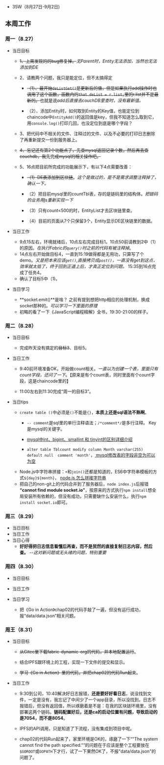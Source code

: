 + 35W（8月27日-9月2日)

## 本周工作

### 周一（8.27）

+ 当日目标

  + ~~1、上周发现的的bug修复掉。~~*无Parent时，Entity无法添加，当然也无法添加到DE*

  + 2、请教两个问题，我只是能定位，但不太搞得定

    + ~~（1）、最开始`deListGet()`是更新后的值，但是如果执行add操作时也调用了这个函数，函数内的`that.deList = r.list;`里的r.list并不是最新的。~~也就是说*add后直接去couchDB里查时，没有最新值。*

    + （2）、添加Entity时，如何取到Entity的Key值，也能定位到chaincode中`EntityAdd()`的返回值是key，但我不知道怎么取到它，用`console.log()`打印几回，也没定位到底是哪个字段？

  + 3、把代码中不相关的文件、注释过的文件、以及不必要的打印日志删除了再重新提交一份到服务器上。

  + ~~4、忘记还有第2个功能点了，先查mysql返回记录个数，然后再去查couchdb，我先完成mysql的相关操作吧。~~

  + 5、16点把目前所完成的功能展示下，有以下4点需要改善：

    + ~~（1）DE表添加到区块链~~。*这个是做过的，是不是需求调整注释掉了，确认一下。*

    + （2）把目前mysql里的countTbl表，存的是链码里的结构体。*把链码的业务用js重新实现一下*

    + （3）只有count<500的时，EntityList才去区块链里查。

    + （4）目前的页面从7个只保留3个，Entity显示DE区块链里的数据。

+ 当日工作

  + 9点15左右，环境就绪后，10点左右完成目标1。10点50前请教到2中（1）的原因。*在执行Fabric的`query()`时之前的代码有被注释掉*。
  + 14点左右开始做目标4，一直到15:19做得都是无用功，只算写了个demo。*又是把本来应该`get()`,直接拷贝成`post()`，一直没有get到这点，效率就太低了，终于回到正道上后，才真正定位到问题。* 15:35到16点完成了任务4。
  + 确认了目标5中（1)。

+ 当日学习

  + **socket.emit()**是啥？ 之前有提到想把http相应的处理机制，换成socket那种的。*可以学习一下里面的原理*
  + 初略的看了一下《JavaScript编程精解》全书，19:30-21:00的样子。

### 周二（8.28）

+ 当日目标

  + 完成昨天没有搞定的~~目标3~~、目标5。

+ 当日工作

  + 9:40前环境准备OK，开始做count相关。*一直以为创建一个表，里面只有count字段，还问了一下*。【原来是有个count表，同时里面有个count字段，这是chaincode里的】

  + 11:00左右到11:30完成“周一的目标3”。

+ 当日tips

  + `create table ()`中必须是`()`不能是`{}`，**本质上还是sql语法不熟啊**。
    + `-- comment`是sql里的单行注释语法；`/*comment*/`是多行注释。 Key是mysql的关键字。

    + [mysql中int、bigint、smallint 和 tinyint的区别详细介绍](https://www.cnblogs.com/yiwd/p/5531167.html)

    + `alter table Tblcount modify column Month varchar(255) default null  comment 'month'`，[ mysql修改表的字段非空为可以为空](https://blog.csdn.net/u011935772/article/details/80342029)
  + Node.js中字符串拼接：`+`和`join()`还都是知道的，ES6中字符串模板的方式`${day}${month}`， [node.js 怎么拼接字符串](https://zhidao.baidu.com/question/203207448632674645.html)
  + 把自己的non-git上的代码合并到了服务器后，`node index.js`后报错 **“cannot find module socket.io”**，按原来的方式执行`npm install`想全局安装所有依赖的，但没有成功，只需要缺什么安装什么，执行`npm install socket.io`即可。

### 周三（8.29）

+ 当日目标
+ 当日工作
+ 当日心得
  + **好好得把日志信息看懂后再查，而不是贸然的直接复制日志内容，然后查。** --*这对新问题或无头绪的问题，特别重要*

### 周四（8.30）

+ 当日目标

+ 当日工作

+ 当日学习

  + 把《Go in Action》chap02的代码手敲了一遍，但没有运行成功，报“data/data.json”相关问题。

### 周王（8.31）

+ 当日目标

  + ~~从Gitee里下载fabric-dynamic-org的代码，并本地配置运行~~。

  + 结合IPFS跟环境上的工程，实现一下文件的提交和显示。

  + ~~学习《Go in Action》里的代码，并把chap02的代码Run起来~~。

+ 当日工作

  + 9:30到公司，10:40解决好日志报错，**还是要好好看日志**，说没找到文件，一定是没有，我忘记了中间少了一个app目录，所以没找到，日志不报错后，但没有返回值，所以琢磨着是不是：在我的区块链环境里，没有部署这两个链码。**链码配置好后，还是ca的启动位置有问题，导致启动的是7054，而不是8054**。

  + IPFS的API调用，只是知道了下流程，没有集成到项目中呢。

  + chap02的代码Run起来了，家里环境是OK的，琢磨了一下“"The system cannot find the path specified."”的问题在于应该是整个工程要放在`$GOROOT`或`GOPATH`下才行，试了一下果然OK了，不报"data/data.json"的问题了。
